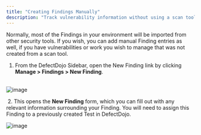 ```yaml
---
title: "Creating Findings Manually"
description: "Track vulnerability information without using a scan tool"
---
```


Normally, most of the Findings in your environment will be imported from other security tools. If you wish, you can add manual Finding entries as well, if you have vulnerabilities or work you wish to manage that was not created from a scan tool.



1. From the DefectDojo Sidebar, open the New Finding link by clicking **Manage \> Findings \> New Finding**.  
​


![image](images/Creating_Findings_Manually.png)
  
​
2. This opens the **New Finding** form, which you can fill out with any relevant information surrounding your Finding. You will need to assign this Finding to a previously created Test in DefectDojo.


![image](images/Creating_Findings_Manually_2.png)